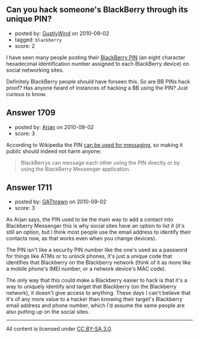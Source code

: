 ## Can you hack someone's BlackBerry through its unique PIN?

- posted by: [GustlyWind](https://stackexchange.com/users/-1/1063-gustlywind) on 2010-09-02
- tagged: `blackberry`
- score: 2

<p>I have seen many people posting their <a href="http://en.wikipedia.org/wiki/BlackBerry#BlackBerry_PIN" rel="nofollow">BlackBerry PIN</a> (an eight character hexadecimal identification number assigned to each BlackBerry device) on social networking sites. </p>

<p>Definitely BlackBerry people should have forseen this. So are BB PINs hack proof? Has anyone heard of instances of hacking a BB using the PIN? Just curious to know.</p>



## Answer 1709

- posted by: [Arjan](https://stackexchange.com/users/-1/1064-arjan) on 2010-09-02
- score: 3

<p>According to Wikipedia the PIN <a href="http://en.wikipedia.org/wiki/BlackBerry#BlackBerry_PIN" rel="nofollow">can be used for messaging</a>, so making it public should indeed not harm anyone:</p>

<blockquote>
  <p>BlackBerrys can message each other using the PIN directly or by using the BlackBerry Messenger application.</p>
</blockquote>



## Answer 1711

- posted by: [GAThrawn](https://stackexchange.com/users/-1/171-gathrawn) on 2010-09-02
- score: 3

<p>As Arjan says, the PIN used to be the main way to add a contact into Blackberry Messenger  this is why social sites have an option to list it (it's still an option, but I think most people use the email address to identify their contacts now, as that works even when you change devices).</p>

<p>The PIN isn't like a security PIN number like the one's used as a password for things like ATMs or to unlock phones, it's just a unique code that identifies that Blackberry on the Blackberry network (think of it as more like a mobile phone's IMEI number, or a network device's MAC code).</p>

<p>The only way that this could make a Blackberry easier to hack is that it's a way to uniquely identify and target that Blackberry (on the Blackberry network), it doesn't give access to anything. These days I can't believe that it's of any more value to a hacker than knowing their target's Blackberry email address and phone number, which I'd assume the same people are also putting up on the social sites.</p>




---

All content is licensed under [CC BY-SA 3.0](https://creativecommons.org/licenses/by-sa/3.0/).
